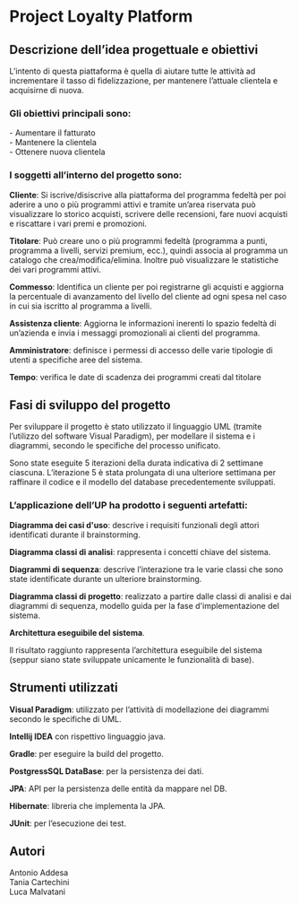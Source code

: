 # Project Loyalty Platform

## Descrizione dell’idea progettuale e obiettivi

L’intento di questa piattaforma è quella di aiutare tutte le attività ad incrementare il tasso di fidelizzazione, per mantenere l’attuale clientela e acquisirne di nuova.

<h3>Gli obiettivi principali sono:</h3>
 - Aumentare il fatturato<br>
 - Mantenere la clientela<br>
 - Ottenere nuova clientela<br>

<h3>I soggetti all’interno del progetto sono:</h3>

**Cliente**: Si iscrive/disiscrive alla piattaforma del programma fedeltà per poi aderire a uno o più programmi attivi e tramite un’area riservata può visualizzare lo storico acquisti, scrivere delle recensioni, fare nuovi acquisti e riscattare i vari premi e promozioni.

**Titolare**: Può creare uno o più programmi fedeltà (programma a punti, programma a livelli, servizi premium, ecc.), quindi associa al programma un catalogo che crea/modifica/elimina. Inoltre può visualizzare le statistiche dei vari programmi attivi.

**Commesso**: Identifica un cliente per poi registrarne gli acquisti e aggiorna la percentuale di avanzamento del livello del cliente ad ogni spesa nel caso in cui sia iscritto al programma a livelli.

**Assistenza cliente**: Aggiorna le informazioni inerenti lo spazio fedeltà di un’azienda e invia i messaggi promozionali ai clienti del programma.

**Amministratore**: definisce i permessi di accesso delle varie tipologie di utenti a specifiche aree del sistema.

**Tempo**: verifica le date di scadenza dei programmi creati dal titolare

## Fasi di sviluppo del progetto 

Per sviluppare il progetto è stato utilizzato il linguaggio UML (tramite l’utilizzo del software Visual Paradigm), per modellare il sistema e i diagrammi, secondo le specifiche del processo unificato.

Sono state eseguite 5 iterazioni della durata indicativa di 2 settimane ciascuna. L’iterazione 5 è stata prolungata di una ulteriore settimana per raffinare il codice e il modello del database precedentemente sviluppati.

<h3>L’applicazione dell’UP ha prodotto i seguenti artefatti:</h3>

**Diagramma dei casi d'uso**: descrive i requisiti funzionali degli attori identificati durante il brainstorming.

**Diagramma classi di analisi**: rappresenta i concetti chiave del sistema.

**Diagrammi di sequenza**: descrive l’interazione tra le varie classi che sono state identificate durante un ulteriore brainstorming.

**Diagramma classi di progetto**: realizzato a partire dalle classi di analisi e dai diagrammi di sequenza, modello guida per la fase d'implementazione del sistema.

**Architettura eseguibile del sistema**.

Il risultato raggiunto rappresenta l’architettura eseguibile del sistema (seppur siano state sviluppate unicamente le funzionalità di base).

## Strumenti utilizzati

**Visual Paradigm**: utilizzato per l’attività di modellazione dei diagrammi secondo le specifiche di UML.

**Intellij IDEA** con rispettivo linguaggio java.

**Gradle**: per eseguire la build del progetto.

**PostgressSQL DataBase**: per la persistenza dei dati.

**JPA**: API per la persistenza delle entità da mappare nel DB.

**Hibernate**: libreria che implementa la JPA.

**JUnit**: per l’esecuzione dei test.

## Autori

Antonio Addesa<br>
Tania Cartechini<br>
Luca Malvatani<br>


